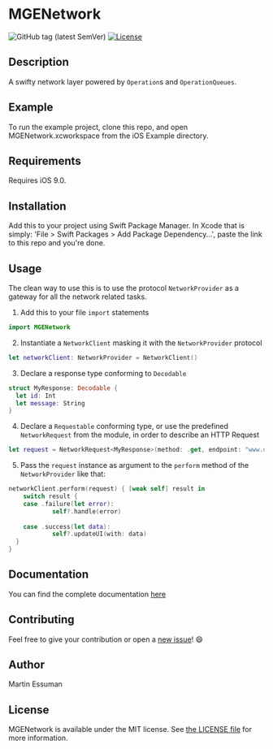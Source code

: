 # MGENetwork

![GitHub tag (latest SemVer)](https://img.shields.io/github/v/tag/martin-e91/MGENetwork)
[![License](https://img.shields.io/github/license/martin-e91/MGENetwork)](LICENSE)

## Description 

A swifty network layer powered by `Operation`s  and `OperationQueues`.


## Example

To run the example project, clone this repo, and open MGENetwork.xcworkspace from the iOS Example directory.


## Requirements
Requires iOS 9.0.


## Installation

Add this to your project using Swift Package Manager. 
In Xcode that is simply: 'File > Swift Packages > Add Package Dependency...', paste the link to this repo and you're done.


## Usage

 The clean way to use this is to use the protocol `NetworkProvider` as a gateway for all the network related tasks.

1.  Add this to your file `import` statements

```swift
import MGENetwork
```



2. Instantiate a `NetworkClient` masking it with the `NetworkProvider` protocol

```swift 
let networkClient: NetworkProvider = NetworkClient()
```



3. Declare a response type conforming to `Decodable`

```swift 
struct MyResponse: Decodable {
  let id: Int
  let message: String
}
```



4. Declare a `Requestable` conforming type, or use the predefined `NetworkRequest` from the module, in order to describe an HTTP Request

```swift 
let request = NetworkRequest<MyResponse>(method: .get, endpoint: "www.domain.com")
```



5. Pass the `request` instance as argument to the `perform` method of the `NetworkProvider` like that: 

```swift 
networkClient.perform(request) { [weak self] result in 
	switch result {
	case .failure(let error):
    		self?.handle(error)
    
	case .success(let data):
    		self?.updateUI(with: data)
  }
}
```



## Documentation

You can find the complete documentation [here](https://martin-e91.github.io/MGENetwork/)

## Contributing 

Feel free to give your contribution or open a <a href="https://github.com/martin-e91/MGENetwork/issues/new/choose">new issue</a>! 😄


## Author

Martin Essuman


## License

MGENetwork is available under the MIT license. See [the LICENSE file](LICENSE) for more information.

